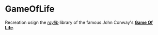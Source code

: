 # GameOfLife

Recreation usign the [*raylib*](https://github.com/raysan5/raylib) library of the famous John Conway's [**Game Of Life**](https://en.wikipedia.org/wiki/Conway%27s_Game_of_Life).